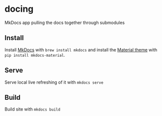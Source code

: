 # docing
MkDocs app pulling the docs together through submodules

## Install
Install [MkDocs](http://www.mkdocs.org) with `brew install mkdocs` and install the [Material theme](https://github.com/squidfunk/mkdocs-material) with `pip install mkdocs-material`.


## Serve
Serve local live refreshing of it with `mkdocs serve`

## Build
Build site with `mkdocs build`
